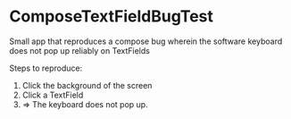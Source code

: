 # ComposeTextFieldBugTest
Small app that reproduces a compose bug wherein the software keyboard does not pop up reliably on TextFields

Steps to reproduce:
1. Click the background of the screen
2. Click a TextField
3. => The keyboard does not pop up.
